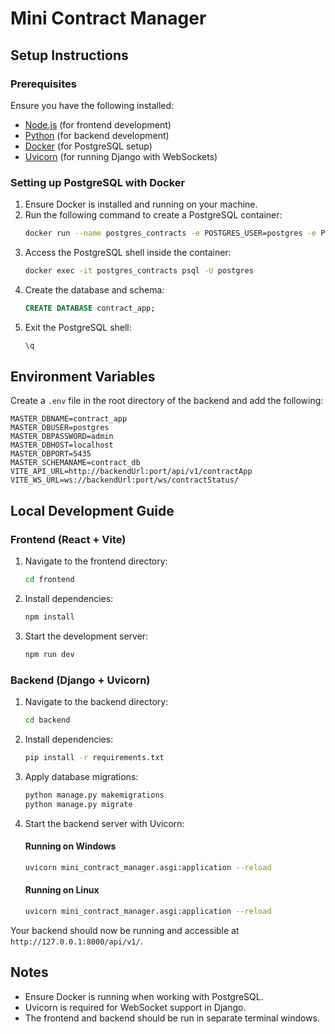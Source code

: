 # Mini Contract Manager

## Setup Instructions

### Prerequisites

Ensure you have the following installed:

- [Node.js](https://nodejs.org/) (for frontend development)
- [Python](https://www.python.org/) (for backend development)
- [Docker](https://www.docker.com/) (for PostgreSQL setup)
- [Uvicorn](https://www.uvicorn.org/) (for running Django with WebSockets)

### Setting up PostgreSQL with Docker

1. Ensure Docker is installed and running on your machine.
2. Run the following command to create a PostgreSQL container:
   ```bash
   docker run --name postgres_contracts -e POSTGRES_USER=postgres -e POSTGRES_PASSWORD=admin -p 5435:5432 -d postgres
   ```
3. Access the PostgreSQL shell inside the container:
   ```bash
   docker exec -it postgres_contracts psql -U postgres
   ```
4. Create the database and schema:
   ```sql
   CREATE DATABASE contract_app;
   ```
5. Exit the PostgreSQL shell:
   ```bash
   \q
   ```

## Environment Variables

Create a `.env` file in the root directory of the backend and add the following:

```
MASTER_DBNAME=contract_app
MASTER_DBUSER=postgres
MASTER_DBPASSWORD=admin
MASTER_DBHOST=localhost
MASTER_DBPORT=5435
MASTER_SCHEMANAME=contract_db
VITE_API_URL=http://backendUrl:port/api/v1/contractApp
VITE_WS_URL=ws://backendUrl:port/ws/contractStatus/
```

## Local Development Guide

### Frontend (React + Vite)

1. Navigate to the frontend directory:
   ```bash
   cd frontend
   ```
2. Install dependencies:
   ```bash
   npm install
   ```
3. Start the development server:
   ```bash
   npm run dev
   ```

### Backend (Django + Uvicorn)

1. Navigate to the backend directory:
   ```bash
   cd backend
   ```
2. Install dependencies:
   ```bash
   pip install -r requirements.txt
   ```
3. Apply database migrations:
   ```bash
   python manage.py makemigrations
   python manage.py migrate
   ```
4. Start the backend server with Uvicorn:
   #### Running on Windows
   ```bash
   uvicorn mini_contract_manager.asgi:application --reload
   ```
   #### Running on Linux
   ```bash
   uvicorn mini_contract_manager.asgi:application --reload
   ```

Your backend should now be running and accessible at `http://127.0.0.1:8000/api/v1/`.

## Notes

- Ensure Docker is running when working with PostgreSQL.
- Uvicorn is required for WebSocket support in Django.
- The frontend and backend should be run in separate terminal windows.



